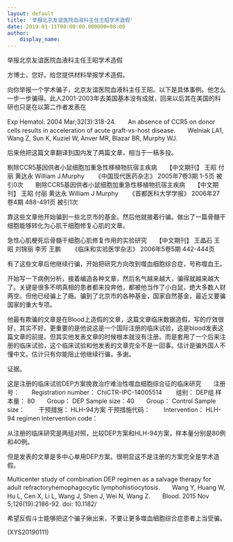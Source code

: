 ```yaml
---
layout: default
title: '举报北京友谊医院血液科主任王昭学术造假'
date: 2019-01-11T00:00:00.000000+08:00
author:
    display_name: 
---
```


举报北京友谊医院血液科主任王昭学术造假

方博士，您好。给您提供材料举报学术造假。

向你举报一个学术骗子，北京友谊医院血液科主任王昭。以下是具体事例。他怎么一步一步骗得。此人2001-2003年去美国基本没有成就，回来以后其在美国的科研也只是在以第二作者发表在

Exp Hematol. 2004 Mar;32(3):318-24.　　An absence of CCR5 on donor cells results in acceleration of acute graft-vs-host disease.　　Welniak LA1, Wang Z, Sun K, Kuziel W, Anver MR, Blazar BR, Murphy WJ.

后来他把这篇文章翻译到国内发了两篇文章，相当于一稿多投。

剔除CCR5基因供者小鼠细胞加重急性移植物抗宿主疾病　　【中文期刊】 王昭 付丽 黄达永 William J.Murphy 　　《中国现代医药杂志》 2005年7卷3期 1-5页 被引0次　　剔除CCR5基因供者小鼠细胞加重急性移植物抗宿主疾病　　【中文期刊】 王昭 付丽 黄达永 William J Murphy 　　《首都医科大学学报》 2006年27卷4期 488-491页 被引1次

靠这些文章他开始骗到一些北京市的基金。然后他就接着行骗。做出了一篇骨髓干细胞能够转化为心肌干细胞修复心肌的文章。

急性心肌梗死后骨髓干细胞心肌修复作用的实验研究　　【中文期刊】 王晶石 王昭 刘锦丽 李芳 王鹏 　　《临床和实验医学杂志》 2006年5卷5期 442-444页

有了这些文章后他继续行骗，开始把研究方向改到噬血细胞综合症，号称噬血王。

开始写一下病例分析，接着编造各种文章，然后名气越来越大，骗得就越来越大了。关键是很多不明真相的患者都来投奔他，都被他当作了小白鼠，绝大多数人财两空。但他已经骗上了瘾。骗到了北京市的各种基金，国家自然基金，最近又要骗国家的重大专项。

他最有欺骗的文章是在Blood上造假的文章，这篇文章临床数据造假，写的疗效很好，其实不好。更重要的是他说这是一个国际注册的临床试验，这是blood发表这篇文章的前提。但其实他发表文章的时候根本就没有注册。而是套用了一个后来注册的临床试验，这个临床试验和他发表的文章完全不是一回事。估计是骗外国人不懂中文。估计只有你能阻止他继续行骗，多谢。

证据。

这是注册的临床试验DEP方案挽救治疗难治性噬血细胞综合征的临床研究　　注册号：　　Registration number：	ChiCTR-IPC-14005514 　　组别：	DEP组	样本量：	80　　Group：	DEP	Sample size：40　　Group：	Control	Sample size：	　　干预措施：	HLH-94方案	干预措施代码：	　　Intervention：	HLH-94 regimen	Intervention code：

从注册的临床研究是两组对照，比较DEP方案和HLH-94方案，样本量分别是80例和40例。

但是发表的文章是多中心单用DEP方案。很明显这不是注册的方案完全是学术造假。

Multicenter study of combination DEP regimen as a salvage therapy for adult refractoryhemophagocytic lymphohistiocytosis.　　Wang Y, Huang W, Hu L, Cen X, Li L, Wang J, Shen J, Wei N, Wang Z.　　Blood. 2015 Nov 5;126(19):2186-92. doi: 10.1182/

希望反假斗士能够把这个骗子揪出来，不要让更多噬血细胞综合症患者上当受骗。

(XYS20190111)


